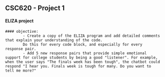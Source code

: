 ## CSC620 - Project 1
 #### ELIZA project
    #### objective:
            - Create a copy of the ELIZA program and add detailed comments that explain your understanding of the code.  
            Do this for every code block, and especially for every response pair. 
            - Add 5 new response pairs that provide simple emotional support for college students by being a good "listener". For example, when the user says "The finals week has been tough", the chatbot could respond "I hear you. Finals week is tough for many. Do you want to tell me more?" 